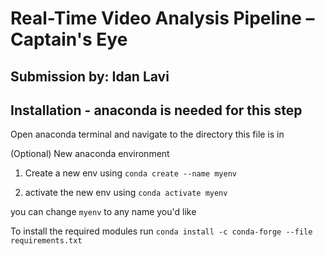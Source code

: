 # Real-Time Video Analysis Pipeline – Captain's Eye
## Submission by: Idan Lavi

## Installation - anaconda is needed for this step

Open anaconda terminal and navigate to the directory this file is in

(Optional) New anaconda environment
   1. Create a new env using `conda create --name myenv`

   2. activate the new env using `conda activate myenv`

you can change `myenv` to any name you'd like 

To install the required modules run `conda install -c conda-forge --file requirements.txt`




